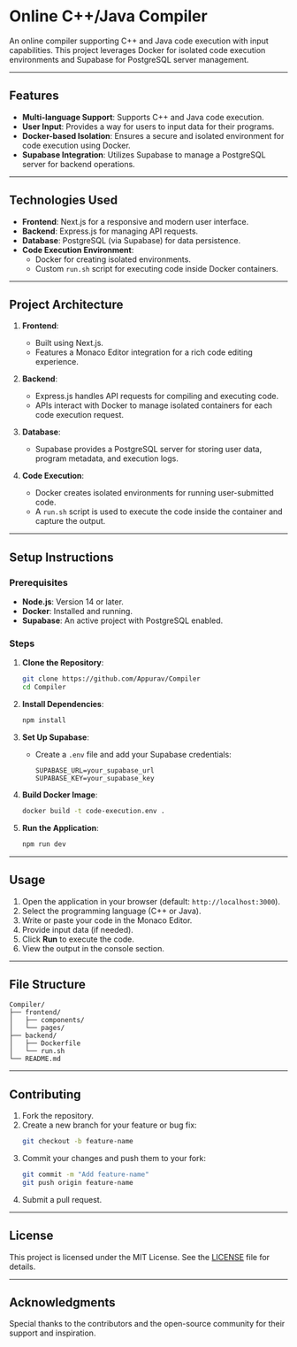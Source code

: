 # Online C++/Java Compiler

An online compiler supporting C++ and Java code execution with input capabilities. This project leverages Docker for isolated code execution environments and Supabase for PostgreSQL server management.

---

## Features

- **Multi-language Support**: Supports C++ and Java code execution.
- **User Input**: Provides a way for users to input data for their programs.
- **Docker-based Isolation**: Ensures a secure and isolated environment for code execution using Docker.
- **Supabase Integration**: Utilizes Supabase to manage a PostgreSQL server for backend operations.

---

## Technologies Used

- **Frontend**: Next.js for a responsive and modern user interface.
- **Backend**: Express.js for managing API requests.
- **Database**: PostgreSQL (via Supabase) for data persistence.
- **Code Execution Environment**:
  - Docker for creating isolated environments.
  - Custom `run.sh` script for executing code inside Docker containers.

---

## Project Architecture

1. **Frontend**:
   - Built using Next.js.
   - Features a Monaco Editor integration for a rich code editing experience.

2. **Backend**:
   - Express.js handles API requests for compiling and executing code.
   - APIs interact with Docker to manage isolated containers for each code execution request.

3. **Database**:
   - Supabase provides a PostgreSQL server for storing user data, program metadata, and execution logs.

4. **Code Execution**:
   - Docker creates isolated environments for running user-submitted code.
   - A `run.sh` script is used to execute the code inside the container and capture the output.

---

## Setup Instructions

### Prerequisites

- **Node.js**: Version 14 or later.
- **Docker**: Installed and running.
- **Supabase**: An active project with PostgreSQL enabled.

### Steps

1. **Clone the Repository**:
   ```bash
   git clone https://github.com/Appurav/Compiler
   cd Compiler
   ```

2. **Install Dependencies**:
   ```bash
   npm install
   ```

3. **Set Up Supabase**:
   - Create a `.env` file and add your Supabase credentials:
     ```env
     SUPABASE_URL=your_supabase_url
     SUPABASE_KEY=your_supabase_key
     ```

4. **Build Docker Image**:
   ```bash
   docker build -t code-execution.env .
   ```

5. **Run the Application**:
   ```bash
   npm run dev
   ```

---

## Usage

1. Open the application in your browser (default: `http://localhost:3000`).
2. Select the programming language (C++ or Java).
3. Write or paste your code in the Monaco Editor.
4. Provide input data (if needed).
5. Click **Run** to execute the code.
6. View the output in the console section.

---

## File Structure

```
Compiler/
├── frontend/
│   ├── components/
│   └── pages/
├── backend/
│   ├── Dockerfile
│   └── run.sh
└── README.md
```

---

## Contributing

1. Fork the repository.
2. Create a new branch for your feature or bug fix:
   ```bash
   git checkout -b feature-name
   ```
3. Commit your changes and push them to your fork:
   ```bash
   git commit -m "Add feature-name"
   git push origin feature-name
   ```
4. Submit a pull request.

---

## License

This project is licensed under the MIT License. See the [LICENSE](LICENSE) file for details.

---

## Acknowledgments

Special thanks to the contributors and the open-source community for their support and inspiration.
